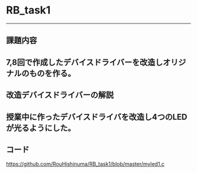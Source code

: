 # RB_task1

---
課題内容
---
7,8回で作成したデバイスドライバーを改造しオリジナルのものを作る。
---
改造デバイスドライバーの解説
---
授業中に作ったデバイスドライバを改造し4つのLEDが光るようにした。
---
コード
---
https://github.com/RouHishinuma/RB_task1/blob/master/myled1.c
